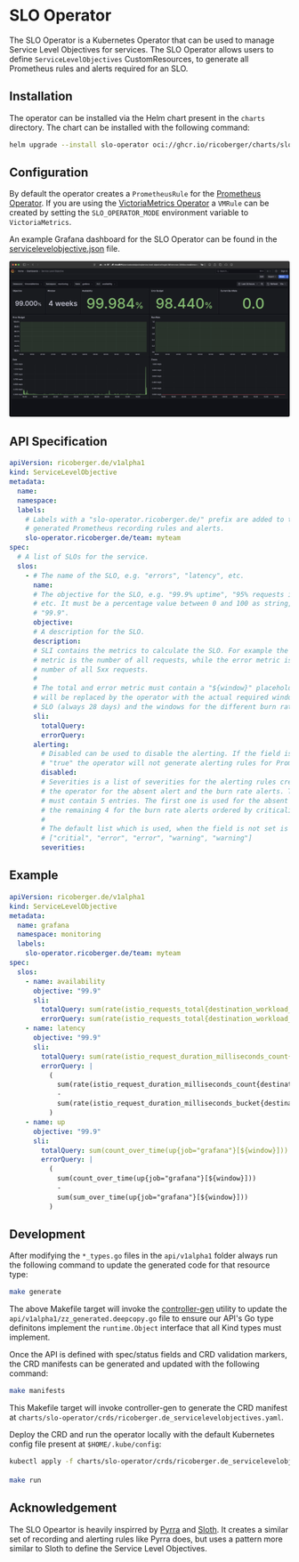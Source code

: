 # SLO Operator

The SLO Operator is a Kubernetes Operator that can be used to manage Service
Level Objectives for services. The SLO Operator allows users to define
`ServiceLevelObjectives` CustomResources, to generate all Prometheus rules and
alerts required for an SLO.

## Installation

The operator can be installed via the Helm chart present in the `charts`
directory. The chart can be installed with the following command:

```sh
helm upgrade --install slo-operator oci://ghcr.io/ricoberger/charts/slo-operator --version <VERSION>
```

## Configuration

By default the operator creates a `PrometheusRule` for the
[Prometheus Operator](https://prometheus-operator.dev/). If you are using the
[VictoriaMetrics Operator](https://docs.victoriametrics.com/operator/) a
`VMRule` can be created by setting the `SLO_OPERATOR_MODE` environment variable
to `VictoriaMetrics`.

An example Grafana dashboard for the SLO Operator can be found in the
[servicelevelobjective.json](./assets/dashboards/servicelevelobjective.json)
file.

![Service Level Objective Dashboard](./assets/dashboards/servicelevelobjective.png)

## API Specification

```yaml
apiVersion: ricoberger.de/v1alpha1
kind: ServiceLevelObjective
metadata:
  name:
  namespace:
  labels:
    # Labels with a "slo-operator.ricoberger.de/" prefix are added to the
    # generated Prometheus recording rules and alerts.
    slo-operator.ricoberger.de/team: myteam
spec:
  # A list of SLOs for the service.
  slos:
    - # The name of the SLO, e.g. "errors", "latency", etc.
      name:
      # The objective for the SLO, e.g. "99.9% uptime", "95% requests in 200ms",
      # etc. It must be a percentage value between 0 and 100 as string, e.g.
      # "99.9".
      objective:
      # A description for the SLO.
      description:
      # SLI contains the metrics to calculate the SLO. For example the total
      # metric is the number of all requests, while the error metric is only the
      # number of all 5xx requests.
      #
      # The total and error metric must contain a "${window}" placeholder, which
      # will be replaced by the operator with the actual required window for the
      # SLO (always 28 days) and the windows for the different burn rates.
      sli:
        totalQuery:
        errorQuery:
      alerting:
        # Disabled can be used to disable the alerting. If the field is set to
        # "true" the operator will not generate alerting rules for Prometheus.
        disabled:
        # Severities is a list of severities for the alerting rules created by
        # the operator for the absent alert and the burn rate alerts. The list
        # must contain 5 entries. The first one is used for the absent alert and
        # the remaining 4 for the burn rate alerts ordered by criticality.
        #
        # The default list which is used, when the field is not set is
        # ["critial", "error", "error", "warning", "warning"]
        severities:
```

## Example

```yaml
apiVersion: ricoberger.de/v1alpha1
kind: ServiceLevelObjective
metadata:
  name: grafana
  namespace: monitoring
  labels:
    slo-operator.ricoberger.de/team: myteam
spec:
  slos:
    - name: availability
      objective: "99.9"
      sli:
        totalQuery: sum(rate(istio_requests_total{destination_workload_namespace=~"monitoring",destination_workload=~"grafana"}[${window}]))
        errorQuery: sum(rate(istio_requests_total{destination_workload_namespace=~"monitoring",destination_workload=~"grafana",response_code=~"5.*"}[${window}]))
    - name: latency
      objective: "99.9"
      sli:
        totalQuery: sum(rate(istio_request_duration_milliseconds_count{destination_workload_namespace=~"monitoring",destination_workload=~"grafana"}[${window}]))
        errorQuery: |
          (
            sum(rate(istio_request_duration_milliseconds_count{destination_workload_namespace=~"monitoring",destination_workload=~"grafana"}[${window}]))
            -
            sum(rate(istio_request_duration_milliseconds_bucket{destination_workload_namespace=~"monitoring",destination_workload=~"grafana",le="2500"}[${window}]))
          )
    - name: up
      objective: "99.9"
      sli:
        totalQuery: sum(count_over_time(up{job="grafana"}[${window}]))
        errorQuery: |
          (
            sum(count_over_time(up{job="grafana"}[${window}]))
            -
            sum(sum_over_time(up{job="grafana"}[${window}]))
          )
```

## Development

After modifying the `*_types.go` files in the `api/v1alpha1` folder always run
the following command to update the generated code for that resource type:

```sh
make generate
```

The above Makefile target will invoke the
[controller-gen](https://sigs.k8s.io/controller-tools) utility to update the
`api/v1alpha1/zz_generated.deepcopy.go` file to ensure our API's Go type
definitons implement the `runtime.Object` interface that all Kind types must
implement.

Once the API is defined with spec/status fields and CRD validation markers, the
CRD manifests can be generated and updated with the following command:

```sh
make manifests
```

This Makefile target will invoke controller-gen to generate the CRD manifest at
`charts/slo-operator/crds/ricoberger.de_servicelevelobjectives.yaml`.

Deploy the CRD and run the operator locally with the default Kubernetes config
file present at `$HOME/.kube/config`:

```sh
kubectl apply -f charts/slo-operator/crds/ricoberger.de_servicelevelobjectives.yaml

make run
```

## Acknowledgement

The SLO Opeartor is heavily inspirred by
[Pyrra](https://github.com/pyrra-dev/pyrra) and
[Sloth](https://github.com/slok/sloth). It creates a similar set of recording
and alerting rules like Pyrra does, but uses a pattern more similar to Sloth to
define the Service Level Objectives.
